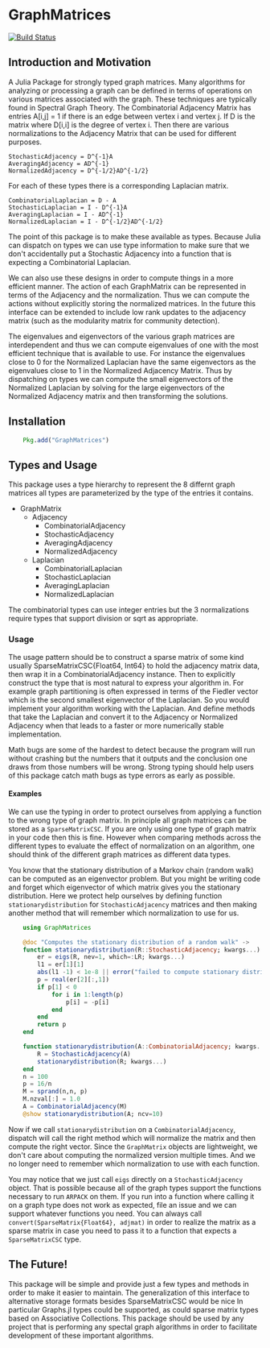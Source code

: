 # GraphMatrices

[![Build Status](https://travis-ci.org/jpfairbanks/GraphMatrices.jl.svg?branch=master)](https://travis-ci.org/jpfairbanks/GraphMatrices.jl)

## Introduction and Motivation

A Julia Package for strongly typed graph matrices.
Many algorithms for analyzing or processing a graph
can be defined in terms of operations on various matrices
associated with the graph. These techniques are typically
found in Spectral Graph Theory.
The Combinatorial Adjacency Matrix has entries A[i,j] = 1 if there is an edge
between vertex i and vertex j.
If D is the matrix where D[i,i] is the degree of vertex i.
Then there are various normalizations to the Adjacency Matrix
that can be used for different purposes.

    StochasticAdjacency = D^{-1}A
    AveragingAdjacency = AD^{-1}
    NormalizedAdjacency = D^{-1/2}AD^{-1/2}

For each of these types there is a corresponding Laplacian matrix.

    CombinatorialLaplacian = D - A
    StochasticLaplacian = I - D^{-1}A
    AveragingLaplacian = I - AD^{-1}
    NormalizedLaplacian = I - D^{-1/2}AD^{-1/2}

The point of this package is to make these available as types.
Because Julia can dispatch on types we can use type information
to make sure that we don't accidentally put a Stochastic Adjacency
into a function that is expecting a Combinatorial Laplacian.

We can also use these designs in order to compute things in a more efficient manner.
The action of each GraphMatrix can be represented in terms of the Adjacency and the normalization.
Thus we can compute the actions without explicitly storing the normalized matrices.
In the future this interface can be extended to include low rank updates to the
adjacency matrix (such as the modularity matrix for community detection).

The eigenvalues  and eigenvectors of the various graph matrices are interdependent
and thus we can compute eigenvalues of one with the most efficient technique
that is available to use. 
For instance the eigenvalues close to 0 for the Normalized Laplacian
have the same eigenvectors as the eigenvalues close to 1 in the Normalized Adjacency Matrix.
Thus by dispatching on types we can compute the small eigenvectors
of the Normalized Laplacian by solving for the large eigenvectors
of the Normalized Adjacency matrix and then transforming the solutions.

## Installation

````julia
    Pkg.add("GraphMatrices")
````

## Types and Usage

This package uses a type hierarchy to represent the 8 differnt graph matrices
all types are parameterized by the type of the entries it contains.

- GraphMatrix
    - Adjacency
        - CombinatorialAdjacency
        - StochasticAdjacency
        - AveragingAdjacency
        - NormalizedAdjacency
    - Laplacian
        - CombinatorialLaplacian
        - StochasticLaplacian
        - AveragingLaplacian
        - NormalizedLaplacian

The combinatorial types can use integer entries but the 3 normalizations require types that support
division or sqrt as appropriate.

### Usage
The usage pattern should be to construct a sparse matrix of some kind usually SparseMatrixCSC{Float64, Int64}
to hold the adjacency matrix data, then wrap it in a CombinatorialAdjacency instance.
Then to explicitly construct the type that is most natural to express your algorithm in.
For example graph partitioning is often expressed in terms of the Fiedler vector which
is the second smallest eigenvector of the Laplacian. So you would implement your algorithm working with the
Laplacian. And define methods that take the Laplacian and convert it to the Adjacency or Normalized Adjacency
when that leads to a faster or more numerically stable implementation.

Math bugs are some of the hardest to detect because the program will run without crashing
but the numbers that it outputs and the conclusion one draws from those numbers will be wrong.
Strong typing should help users of this package catch math bugs as type errors as early as possible.

#### Examples
We can use the typing in order to protect ourselves from applying a function to the wrong type of graph matrix.
In principle all graph matrices can be stored as a `SparseMatrixCSC`. If you are only using one type of graph matrix in your code then this is fine. However when comparing methods across the different types to evaluate the effect of normalization on an algorithm, one should think of the different graph matrices as different data types.

You know that the stationary distribution of a Markov chain (random walk) can be computed as an eigenvector problem. But you might be writing code and forget which eigenvector of which matrix gives you the stationary distribution.
Here we protect help ourselves by defining function `stationarydistribution` for `StochasticAdjacency` matrices and then making another method that will remember which normalization to use for us.

````julia
    using GraphMatrices

    @doc "Computes the stationary distribution of a random walk" ->
    function stationarydistribution(R::StochasticAdjacency; kwargs...)
        er = eigs(R, nev=1, which=:LR; kwargs...)
        l1 = er[1][1]
        abs(l1 -1) < 1e-8 || error("failed to compute stationary distribution")
        p = real(er[2][:,1])
        if p[1] < 0
            for i in 1:length(p)
                p[i] = -p[i]
            end
        end
        return p
    end

    function stationarydistribution(A::CombinatorialAdjacency; kwargs...)
        R = StochasticAdjacency(A)
        stationarydistribution(R; kwargs...)
    end
    n = 100
    p = 16/n
    M = sprand(n,n, p)
    M.nzval[:] = 1.0
    A = CombinatorialAdjacency(M)
    @show stationarydistribution(A; ncv=10)  
````
Now if we call `stationarydistribution` on a `CombinatorialAdjacency`, dispatch will call the right method which will normalize the matrix and then compute the right vector. Since the `GraphMatrix` objects are lightweight, we don't care about computing the normalized version multiple times. And we no longer need to remember which normalization to use with each function.

You may notice that we just call `eigs` directly on a `StochasticAdjacency` object. That is possible because all of the graph types support the functions necessary to run `ARPACK` on them. If you run into a function where calling it on a graph type does not work as expected, file an issue and we can support whatever functions you need.
You can always call `convert(SparseMatrix{Float64}, adjmat)` in order to realize the matrix as a sparse matrix in case you need to pass it to a function that expects a `SparseMatrixCSC` type. 

## The Future!
This package will be simple and provide just a few types and methods in order to make it easier to maintain.
The generalization of this interface to alternative storage formats besides SparseMatrixCSC would be nice
In particular Graphs.jl types could be supported, as could sparse matrix types based on Associative Collections.
This package should be used by any project that is performing any spectal graph algorithms
in order to facilitate development of these important algorithms.

